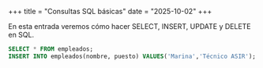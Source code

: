 +++
title = "Consultas SQL básicas"
date = "2025-10-02"
+++

En esta entrada veremos cómo hacer SELECT, INSERT, UPDATE y DELETE en SQL.

```sql
SELECT * FROM empleados;
INSERT INTO empleados(nombre, puesto) VALUES('Marina','Técnico ASIR');
